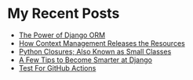 # My Recent Posts
<!--POSTS:START-->
- [The Power of Django ORM](https://alirezayahyapour.pythonanywhere.com/en/the-power-of-django-orm)
- [How Context Management Releases the Resources](https://alirezayahyapour.pythonanywhere.com/en/how-context-management-releases-the-resources)
- [Python Closures; Also Known as Small Classes](https://alirezayahyapour.pythonanywhere.com/en/python-closures)
- [A Few Tips to Become Smarter at Django](https://alirezayahyapour.pythonanywhere.com/en/become-smarter-at-django)
- [Test For GitHub Actions](https://alirezayahyapour.pythonanywhere.com/en/test-for-actions)<!--POSTS:END-->
